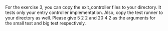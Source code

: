 For the exercise 3, you can copy the exit_controller files to your directory. It tests only your entry controller implementation. Also, copy the test runner to your directory as well.
Please give 5 2 2 and 20 4 2  as the arguments for the small test and big test respectively.
